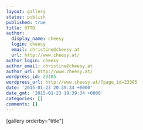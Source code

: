 ```yaml
---
layout: gallery
status: publish
published: true
title: OTTO
author:
  display_name: cheesy
  login: cheesy
  email: christine@cheesy.at
  url: http://www.cheesy.at/
author_login: cheesy
author_email: christine@cheesy.at
author_url: http://www.cheesy.at/
wordpress_id: 23385
wordpress_url: http://www.cheesy.at/?page_id=23385
date: '2015-01-23 20:39:34 +0000'
date_gmt: '2015-01-23 19:39:34 +0000'
categories: []
comments: []
---
```

[gallery orderby="title"]
